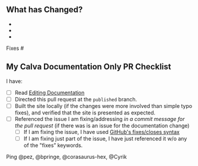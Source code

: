 <!--
❤️ Thanks for filing a Pull Request on Calva! You are contributing to a better Clojure coding experience. ❤️

If you have updated only the documentation, including README and GitHub templates, then we most often want those changes directed to the `published` branch (which is the default, so you probably don't have to do anything.
-->

## What has Changed?
<!-- Please tell us what the change is about and why and such. For simple typos, just say that. 😄 -->

-
-
-

<!-- Please consider creating an issue for your documentation update, if there isn't one already. Tell us which issue you are fixing. -->

Fixes #

<!-- Also include `Fixes #12345` in the commit message. -->

## My Calva Documentation Only PR Checklist

<!-- Strike out (using `~`) items that do not apply, as Github reports how many are not ticked. If you want to add checkboxes, please do. -->

I have:

- [ ] Read [Editing Documentation](https://github.com/BetterThanTomorrow/calva/wiki/How-to-Hack-on-Calva#editing-documentation)
- [ ] Directed this pull request at the `published` branch.
- [ ] Built the site locally (if the changes were more involved than simple typo fixes), and verified that the site is presented as expected.
- [ ] Referenced the issue I am fixing/addressing _in a commit message for the pull request_ (if there was is an issue for the documentation change)
  - [ ] If I am fixing the issue, I have used [GitHub's fixes/closes syntax](https://help.github.com/en/articles/closing-issues-using-keywords)
  - [ ] If I am fixing just part of the issue, I have just referenced it w/o any of the "fixes” keywords.

Ping @pez, @bpringe, @corasaurus-hex, @Cyrik

